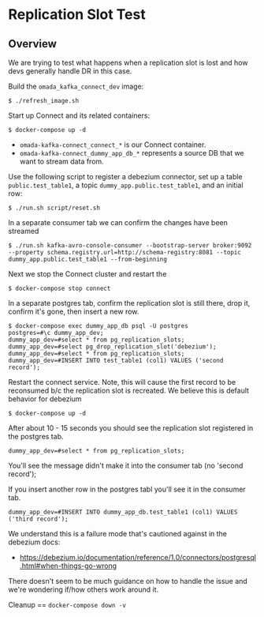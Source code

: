 # Replication Slot Test

## Overview

We are trying to test what happens when a replication slot is lost and how devs generally
handle DR in this case. 

Build the `omada_kafka_connect_dev` image:

    $ ./refresh_image.sh

Start up Connect and its related containers:

    $ docker-compose up -d

* `omada-kafka-connect_connect_*` is our Connect container.
* `omada-kafka-connect_dummy_app_db_*` represents a source DB that we want to stream data from.

Use the following script to register a debezium connector, set up a table `public.test_table1`, a topic `dummy_app.public.test_table1`, and an initial row:

    $ ./run.sh script/reset.sh

In a separate consumer tab we can confirm the changes have been streamed

    $ ./run.sh kafka-avro-console-consumer --bootstrap-server broker:9092 --property schema.registry.url=http://schema-registry:8081 --topic dummy_app.public.test_table1 --from-beginning

Next we stop the Connect cluster and restart the 

    $ docker-compose stop connect

In a separate postgres tab, confirm the replication slot is still there, drop it, confirm it's gone, then insert a new row.

    $ docker-compose exec dummy_app_db psql -U postgres
    postgres=#\c dummy_app_dev;
    dummy_app_dev=#select * from pg_replication_slots; 
    dummy_app_dev=#select pg_drop_replication_slot('debezium');
    dummy_app_dev=#select * from pg_replication_slots; 
    dummy_app_dev=#INSERT INTO test_table1 (col1) VALUES ('second record');

Restart the connect service. Note, this will cause the first record to be reconsumed b/c the replication slot is recreated. We believe this is default behavior for debezium

    $ docker-compose up -d

After about 10 - 15 seconds you should see the replication slot registered in the postgres tab.

    dummy_app_dev=#select * from pg_replication_slots;

You'll see the message didn't make it into the consumer tab (no 'second record');

If you insert another row in the postgres tabl you'll see it in the consumer tab.

    dummy_app_dev=#INSERT INTO dummy_app_db.test_table1 (col1) VALUES ('third record');


We understand this is a failure mode that's cautioned against in the debezium docs:
- https://debezium.io/documentation/reference/1.0/connectors/postgresql.html#when-things-go-wrong

There doesn't seem to be much guidance on how to handle the issue and we're wondering if/how others
work around it.

Cleanup == `docker-compose down -v`
